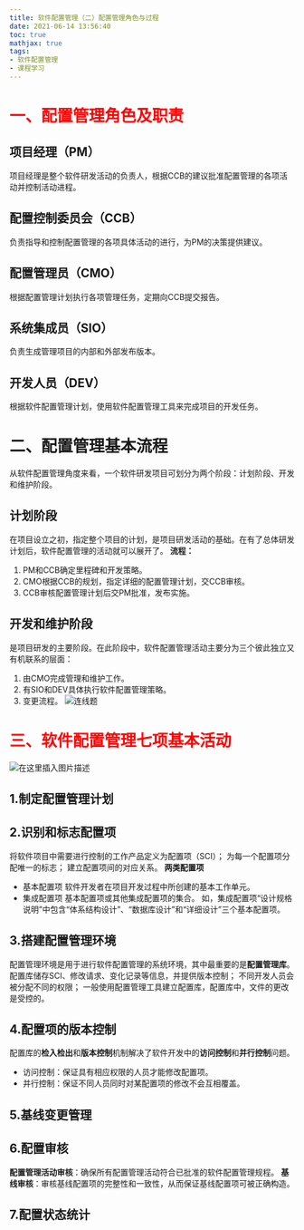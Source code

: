 ```yaml
---
title: 软件配置管理（二）配置管理角色与过程
date: 2021-06-14 13:56:40
toc: true
mathjax: true
tags:
- 软件配置管理
- 课程学习
---
```


# <font color='red'>一、配置管理角色及职责</font>
## 项目经理（PM）
项目经理是整个软件研发活动的负责人，根据CCB的建议批准配置管理的各项活动并控制活动进程。
## 配置控制委员会（CCB）
负责指导和控制配置管理的各项具体活动的进行，为PM的决策提供建议。
## 配置管理员（CMO）
根据配置管理计划执行各项管理任务，定期向CCB提交报告。
## 系统集成员（SIO）
负责生成管理项目的内部和外部发布版本。
## 开发人员（DEV）
根据软件配置管理计划，使用软件配置管理工具来完成项目的开发任务。
# 二、配置管理基本流程
从软件配置管理角度来看，一个软件研发项目可划分为两个阶段：计划阶段、开发和维护阶段。
## 计划阶段
在项目设立之初，指定整个项目的计划，是项目研发活动的基础。在有了总体研发计划后，软件配置管理的活动就可以展开了。
**流程：**
1.  PM和CCB确定里程碑和开发策略。
2. CMO根据CCB的规划，指定详细的配置管理计划，交CCB审核。
3. CCB审核配置管理计划后交PM批准，发布实施。
## 开发和维护阶段
是项目研发的主要阶段。在此阶段中，软件配置管理活动主要分为三个彼此独立又有机联系的层面：

1. 由CMO完成管理和维护工作。
2. 有SIO和DEV具体执行软件配置管理策略。
3. 变更流程。
![连线题](https:/raw.githubusercontent.com/buttering/EasyBlogs/master/asset/pictures/7624914ea952bb9c5a4141d0507475e8/05006e7fda574833b7127b029a37399b.png)
# <font color='red'>三、软件配置管理七项基本活动</font>
![在这里插入图片描述](https:/raw.githubusercontent.com/buttering/EasyBlogs/master/asset/pictures/7624914ea952bb9c5a4141d0507475e8/26755a3514fa1944b2321b6f84013ab0.png)

## 1.制定配置管理计划
## 2.识别和标志配置项
将软件项目中需要进行控制的工作产品定义为配置项（SCI）；
为每一个配置项分配唯一的标志；
建立配置项间的对应关系。
**两类配置项**
- 基本配置项
软件开发者在项目开发过程中所创建的基本工作单元。
- 集成配置项
基本配置项或其他集成配置项的集合。
如，集成配置项“设计规格说明”中包含“体系结构设计”、“数据库设计”和“详细设计”三个基本配置项。
## 3.搭建配置管理环境
配置管理环境是用于进行软件配置管理的系统环境，其中最重要的是**配置管理库**。
配置库储存SCI、修改请求、变化记录等信息，并提供版本控制；
不同开发人员会被分配不同的权限；
一般使用配置管理工具建立配置库，配置库中，文件的更改是受控的。
## 4.配置项的版本控制
配置库的**检入检出**和**版本控制**机制解决了软件开发中的**访问控制**和**并行控制**问题。
- 访问控制：保证具有相应权限的人员才能修改配置项。
- 并行控制：保证不同人员同时对某配置项的修改不会互相覆盖。
## 5.基线变更管理
## 6.配置审核
**配置管理活动审核**：确保所有配置管理活动符合已批准的软件配置管理规程。
**基线审核**：审核基线配置项的完整性和一致性，从而保证基线配置项可被正确构造。

## 7.配置状态统计